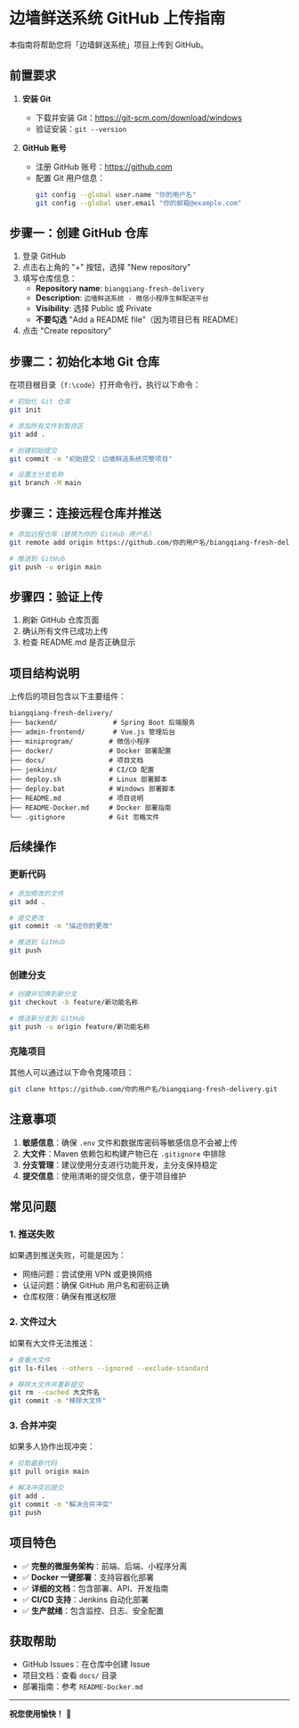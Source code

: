 # 边墙鲜送系统 GitHub 上传指南

本指南将帮助您将「边墙鲜送系统」项目上传到 GitHub。

## 前置要求

1. **安装 Git**
   - 下载并安装 Git：https://git-scm.com/download/windows
   - 验证安装：`git --version`

2. **GitHub 账号**
   - 注册 GitHub 账号：https://github.com
   - 配置 Git 用户信息：
     ```bash
     git config --global user.name "你的用户名"
     git config --global user.email "你的邮箱@example.com"
     ```

## 步骤一：创建 GitHub 仓库

1. 登录 GitHub
2. 点击右上角的 "+" 按钮，选择 "New repository"
3. 填写仓库信息：
   - **Repository name**: `biangqiang-fresh-delivery`
   - **Description**: `边墙鲜送系统 - 微信小程序生鲜配送平台`
   - **Visibility**: 选择 Public 或 Private
   - **不要勾选** "Add a README file"（因为项目已有 README）
4. 点击 "Create repository"

## 步骤二：初始化本地 Git 仓库

在项目根目录（`f:\code`）打开命令行，执行以下命令：

```bash
# 初始化 Git 仓库
git init

# 添加所有文件到暂存区
git add .

# 创建初始提交
git commit -m "初始提交：边墙鲜送系统完整项目"

# 设置主分支名称
git branch -M main
```

## 步骤三：连接远程仓库并推送

```bash
# 添加远程仓库（替换为你的 GitHub 用户名）
git remote add origin https://github.com/你的用户名/biangqiang-fresh-delivery.git

# 推送到 GitHub
git push -u origin main
```

## 步骤四：验证上传

1. 刷新 GitHub 仓库页面
2. 确认所有文件已成功上传
3. 检查 README.md 是否正确显示

## 项目结构说明

上传后的项目包含以下主要组件：

```
biangqiang-fresh-delivery/
├── backend/              # Spring Boot 后端服务
├── admin-frontend/       # Vue.js 管理后台
├── miniprogram/         # 微信小程序
├── docker/              # Docker 部署配置
├── docs/                # 项目文档
├── jenkins/             # CI/CD 配置
├── deploy.sh            # Linux 部署脚本
├── deploy.bat           # Windows 部署脚本
├── README.md            # 项目说明
├── README-Docker.md     # Docker 部署指南
└── .gitignore           # Git 忽略文件
```

## 后续操作

### 更新代码

```bash
# 添加修改的文件
git add .

# 提交更改
git commit -m "描述你的更改"

# 推送到 GitHub
git push
```

### 创建分支

```bash
# 创建并切换到新分支
git checkout -b feature/新功能名称

# 推送新分支到 GitHub
git push -u origin feature/新功能名称
```

### 克隆项目

其他人可以通过以下命令克隆项目：

```bash
git clone https://github.com/你的用户名/biangqiang-fresh-delivery.git
```

## 注意事项

1. **敏感信息**：确保 `.env` 文件和数据库密码等敏感信息不会被上传
2. **大文件**：Maven 依赖包和构建产物已在 `.gitignore` 中排除
3. **分支管理**：建议使用分支进行功能开发，主分支保持稳定
4. **提交信息**：使用清晰的提交信息，便于项目维护

## 常见问题

### 1. 推送失败

如果遇到推送失败，可能是因为：
- 网络问题：尝试使用 VPN 或更换网络
- 认证问题：确保 GitHub 用户名和密码正确
- 仓库权限：确保有推送权限

### 2. 文件过大

如果有大文件无法推送：
```bash
# 查看大文件
git ls-files --others --ignored --exclude-standard

# 移除大文件并重新提交
git rm --cached 大文件名
git commit -m "移除大文件"
```

### 3. 合并冲突

如果多人协作出现冲突：
```bash
# 拉取最新代码
git pull origin main

# 解决冲突后提交
git add .
git commit -m "解决合并冲突"
git push
```

## 项目特色

- ✅ **完整的微服务架构**：前端、后端、小程序分离
- ✅ **Docker 一键部署**：支持容器化部署
- ✅ **详细的文档**：包含部署、API、开发指南
- ✅ **CI/CD 支持**：Jenkins 自动化部署
- ✅ **生产就绪**：包含监控、日志、安全配置

## 获取帮助

- GitHub Issues：在仓库中创建 Issue
- 项目文档：查看 `docs/` 目录
- 部署指南：参考 `README-Docker.md`

---

**祝您使用愉快！** 🎉
